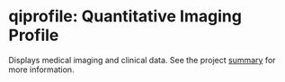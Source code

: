 # qiprofile: Quantitative Imaging Profile

Displays medical imaging and clinical data. See the project
[summary](https://github.com/ohsu-qin/qiprofile/blob/master/doc/index.rst#qipr)
for more information.
